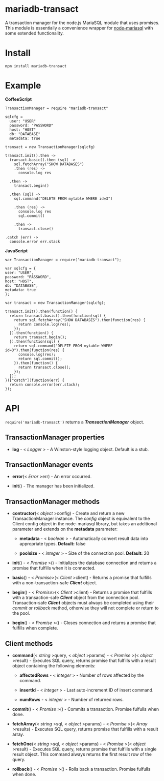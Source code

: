 mariadb-transact
================

A transaction manager for the node.js MariaSQL module that uses promises. This module is essentially a convenience wrapper for [node-mariasql](https://github.com/mscdex/node-mariasql) with some extended functionality.

Install
=======

	npm install mariadb-transact

Example
=======

**CoffeeScript**

	TransactionManager = require "mariadb-transact"

	sqlcfg =
	  user: "USER"
	  password: "PASSWORD"
	  host: "HOST"
	  db: "DATABASE"
	  metadata: true
	
	transact = new TransactionManager(sqlcfg)
	
	transact.init().then ->
	  transact.basic().then (sql) ->
	    sql.fetchArray("SHOW DATABASES")
	    .then (res) ->
	      console.log res
	      
	  .then ->
	    transact.begin()
	    
	  .then (sql) ->
	    sql.command("DELETE FROM mytable WHERE id=3")
	    
	    .then (res) ->
	      console.log res
	      sql.commit()
	      
	    .then ->
	      transact.close()
	      
	.catch (err) ->
	  console.error err.stack


**JavaScript**

	var TransactionManager = require("mariadb-transact");
	
	var sqlcfg = {
	user: "USER",
	password: "PASSWORD",
	host: "HOST",
	db: "DATABASE",
	metadata: true
	};
	
	var transact = new TransactionManager(sqlcfg);
	
	transact.init().then(function() {
	  return transact.basic().then(function(sql) {
	    return sql.fetchArray("SHOW DATABASES").then(function(res) {
	      return console.log(res);
	    });
	  }).then(function() {
	    return transact.begin();
	  }).then(function(sql) {
	    return sql.command("DELETE FROM mytable WHERE id=3").then(function(res) {
	      console.log(res);
	      return sql.commit();
	    }).then(function() {
	      return transact.close();
	    });
	  });
	})["catch"](function(err) {
	  return console.error(err.stack);
	});

API
===

`require('mariadb-transact')` returns a **_TransactionManager_** object.


TransactionManager properties
-----------------------------

* **log** - < _Logger_ > - A Winston-style logging object. Default is a stub.


TransactionManager events
-------------------------

* **error**(< _Error_ >err) - An error occurred.

* **init**() - The manager has been initialized.


TransactionManager methods
--------------------------

* **contructor**(< _object_ >config) - Create and return a new TransactionManager instance. The *config* object is equivalent to the Client config object in the node-mariasql library, but takes an additional parameter and extends on the **metadata** parameter:

	* **metadata** - < _boolean_ > - Automatically convert result data into appropriate types. **Default:** false

	* **poolsize** - < _integer_ > - Size of the connection pool. **Default:** 20


* **init**() - < _Promise_ >() - Initializes the database connection and returns a promise that fulfills when it is connected.

* **basic**() - < _Promise_>(< _Client_ >client) - Returns a promise that fulfills with a non-transaction-safe **_Client_** object.

* **begin**() - < _Promise_>(< _Client_ >client) - Returns a promise that fulfills with a transaction-safe **_Client_** object from the connection pool. Transaction-safe **_Client_** objects must always be completed using their *commit* or *rollback* method, otherwise they will not complete or return to the pool.

* **begin**() - < _Promise_ >() - Closes connection and returns a promise that fulfills when complete.


Client methods
--------------

* **command**(< _string_ >query, < _object_ >params) - < _Promise_ >(< _object_ >result) - Executes SQL query, returns promise that fulfills with a result object containing the following elements:

	* **affectedRows** - < _integer_ > - Number of rows affected by the command.

	* **insertId** - < _integer_ > - Last auto-increment ID of insert command.

	* **numRows** - < _integer_ > - Number of returned rows.

* **commit**() - < _Promise_ >() - Commits a transaction. Promise fulfulls when done.

* **fetchArray**(< _string_ >sql, < _object_ >params) - < _Promise_ >(< _Array_ >results) - Executes SQL query, returns promise that fulfills with a result array.

* **fetchOne**(< _string_ >sql, < _object_ >params) - < _Promise_ >(< _object_ >result) - Executes SQL query, returns promise that fulfills with a single result object. This command always returns the first result row of the query.

* **rollback**() - < _Promise_ >() - Rolls back a transaction. Promise fulfulls when done.